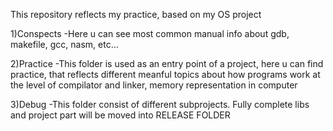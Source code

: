 This repository reflects my practice, based on my OS project

1)Conspects
-Here u can see most common manual info about gdb, makefile, gcc, nasm, etc...

2)Practice
-This folder is used as an entry point of a project, here u can find practice, that reflects different meanful topics about how programs work at the level of compilator and        linker, memory representation in computer

3)Debug 
-This folder consist of different subprojects. Fully complete libs and project part will be moved into RELEASE FOLDER

